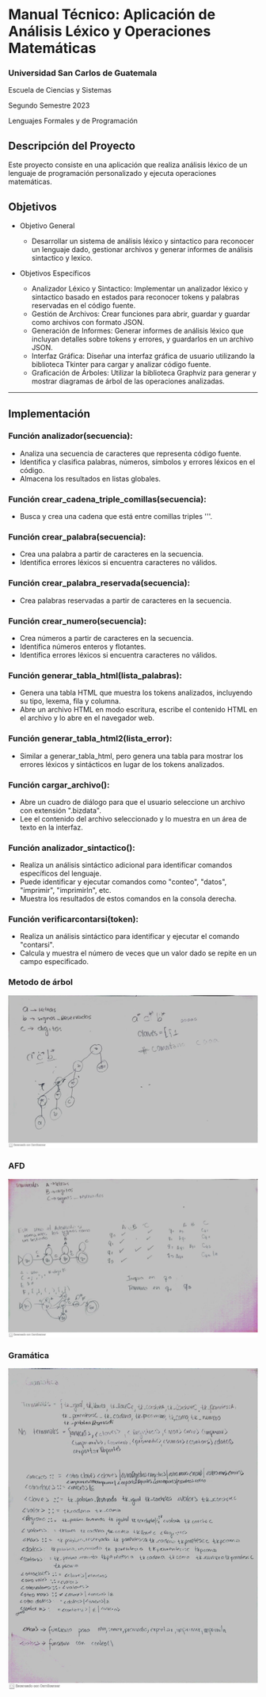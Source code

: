 # Manual Técnico: Aplicación de Análisis Léxico y Operaciones Matemáticas

### Universidad San Carlos de Guatemala
Escuela de Ciencias y Sistemas 

Segundo Semestre 2023

Lenguajes Formales y de Programación

## Descripción del Proyecto
Este proyecto consiste en una aplicación que realiza análisis léxico de un lenguaje de programación personalizado y ejecuta operaciones matemáticas. 


## Objetivos
* Objetivo General
    * Desarrollar un sistema de análisis léxico y sintactico para reconocer un lenguaje dado, gestionar archivos y generar informes de análisis sintactico y lexico.

* Objetivos Específicos
    * Analizador Léxico y Sintactico: Implementar un analizador léxico y sintactico basado en estados para reconocer tokens y palabras reservadas en el código fuente.
    * Gestión de Archivos: Crear funciones para abrir, guardar y guardar como archivos con formato JSON.
    * Generación de Informes: Generar informes de análisis léxico que incluyan detalles sobre tokens y errores, y guardarlos en un archivo JSON.
    * Interfaz Gráfica: Diseñar una interfaz gráfica de usuario utilizando la biblioteca Tkinter para cargar y analizar código fuente.
    * Graficación de Árboles: Utilizar la biblioteca Graphviz para generar y mostrar diagramas de árbol de las operaciones analizadas.
   


---
## Implementación
### Función analizador(secuencia):

- Analiza una secuencia de caracteres que representa código fuente.
- Identifica y clasifica palabras, números, símbolos y errores léxicos en el código.
- Almacena los resultados en listas globales.
### Función crear_cadena_triple_comillas(secuencia):

- Busca y crea una cadena que está entre comillas triples '''.
### Función crear_palabra(secuencia):

- Crea una palabra a partir de caracteres en la secuencia.
- Identifica errores léxicos si encuentra caracteres no válidos.
### Función crear_palabra_reservada(secuencia):

- Crea palabras reservadas a partir de caracteres en la secuencia.
### Función crear_numero(secuencia):

- Crea números a partir de caracteres en la secuencia.
- Identifica números enteros y flotantes.
- Identifica errores léxicos si encuentra caracteres no válidos.
### Función generar_tabla_html(lista_palabras):

- Genera una tabla HTML que muestra los tokens analizados, incluyendo su tipo, lexema, fila y columna.
- Abre un archivo HTML en modo escritura, escribe el contenido HTML en el archivo y lo abre en el navegador web.
### Función generar_tabla_html2(lista_error):

- Similar a generar_tabla_html, pero genera una tabla para mostrar los errores léxicos y sintácticos en lugar de los tokens analizados.
### Función cargar_archivo():

- Abre un cuadro de diálogo para que el usuario seleccione un archivo con extensión ".bizdata".
- Lee el contenido del archivo seleccionado y lo muestra en un área de texto en la interfaz.
### Función analizador_sintactico():

- Realiza un análisis sintáctico adicional para identificar comandos específicos del lenguaje.
- Puede identificar y ejecutar comandos como "conteo", "datos", "imprimir", "imprimirln", etc.
- Muestra los resultados de estos comandos en la consola derecha.
### Función verificarcontarsi(token):
- Realiza un análisis sintáctico para identificar y ejecutar el comando "contarsi".
- Calcula y muestra el número de veces que un valor dado se repite en un campo especificado.
###  Metodo de árbol
![Vista Principal](https://github.com/Serrano18/LFP_S2_2023_Proyecto2_202201989/blob/main/Imagenes/ARBOL.jpeg)
###  AFD
![Vista Principal](https://github.com/Serrano18/LFP_S2_2023_Proyecto2_202201989/blob/main/Imagenes/AFD.jpeg)
### Gramática
![Vista Principal](https://github.com/Serrano18/LFP_S2_2023_Proyecto2_202201989/blob/main/Imagenes/Gramatica.jpeg)
